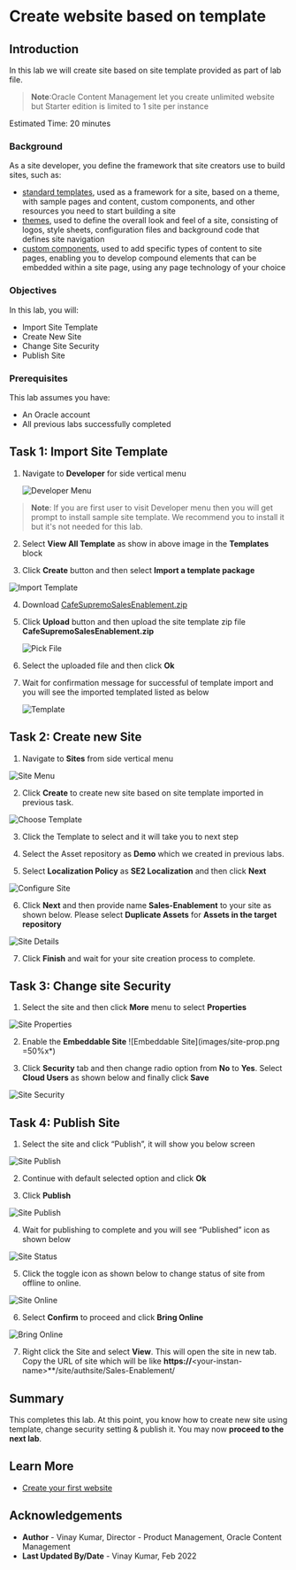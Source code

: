 # Create website based on template

## Introduction

In this lab we will create site based on site template provided as part of lab file.

  >**Note**:Oracle Content Management let you create unlimited website but Starter edition is limited to 1 site per instance

Estimated Time: 20 minutes

### Background

As a site developer, you define the framework that site creators use to build sites, such as:
* [standard templates](https://docs.oracle.com/en/cloud/paas/content-cloud/creating-experiences/understand-templates.html#GUID-0BA49046-671B-4DE0-8D64-ADBFECB2EC76), used as a framework for a site, based on a theme, with sample pages and content, custom components, and other resources you need to start building a site
* [themes](https://docs.oracle.com/en/cloud/paas/content-cloud/creating-experiences/understand-themes.html), used to define the overall look and feel of a site, consisting of logos, style sheets, configuration files and background code that defines site navigation
* [custom components](https://docs.oracle.com/en/cloud/paas/content-cloud/creating-experiences/manage-custom-components-and-layouts1.html#GUID-15CB1AE6-E45C-4BD7-AE4E-41F94AFA550F), used to add specific types of content to site pages, enabling you to develop compound elements that can be embedded within a site page, using any page technology of your choice

### Objectives

In this lab, you will:
* Import Site Template
* Create New Site
* Change Site Security
* Publish Site

### Prerequisites

This lab assumes you have:

* An Oracle account
* All previous labs successfully completed

## **Task 1**: Import Site Template

1.	Navigate to **Developer** for side vertical menu

	![Developer Menu](images/developer-menu.png)

  >**Note**: If you are first user to visit Developer menu then you will get prompt to install sample site template. We recommend you to install it but it's not needed for this lab.

2.	Select **View All Template** as show in above image in the **Templates** block

3.	Click **Create** button and then select **Import a template package**

  ![Import Template](images/import-template.png)

4.  Download [CafeSupremoSalesEnablement.zip](https://c4u04.objectstorage.us-ashburn-1.oci.customer-oci.com/p/EcTjWk2IuZPZeNnD_fYMcgUhdNDIDA6rt9gaFj_WZMiL7VvxPBNMY60837hu5hga/n/c4u04/b/livelabsfiles/o/data-management-library-files/wms-id-10041-get-started-with-cec-and-apex/CafeSupremoSalesEnablement.zip)

5. Click **Upload** button and then upload the site template zip file **CafeSupremoSalesEnablement.zip**
  
    ![Pick File](images/pick-template.png)

6.	Select the uploaded file and then click **Ok**

7.	Wait for confirmation message for successful of template import and you will see the imported templated listed as below
  
    ![Template](images/template-status.png)

## **Task 2**: Create new Site

1.	Navigate to **Sites** from side vertical menu

  ![Site Menu](./images/site-menu.png)

2.	Click **Create** to create new site based on site template imported in previous task.

  ![Choose Template](./images/choose-template.png)

3.	Click the Template to select and it will take you to next step

4.	Select the Asset repository as **Demo** which we created in previous labs.

5.	Select **Localization Policy** as **SE2 Localization** and then click **Next**

  ![Configure Site](./images/configure-site.png)

6.	Click **Next** and then provide name **Sales-Enablement** to your site as shown below. Please select **Duplicate Assets** for **Assets in the target repository**

  ![Site Details](./images/add-details.png)

7.	Click **Finish** and wait for your site creation process to complete.	


## **Task 3**: Change site Security

1.	Select the site and then click **More** menu to select **Properties**

  ![Site Properties](./images/select-site.png)

2. Enable the **Embeddable Site**
  ![Embeddable Site](images/site-prop.png =50%x*)

3. Click **Security** tab and then change radio option from **No** to **Yes**. Select **Cloud Users** as shown below and finally click **Save**

  ![Site Security](./images/site-security.png)


## **Task 4**: Publish Site

1.	Select the site and click “Publish”, it will show you below screen

  ![Site Publish](./images/publish-site.png)

2.	Continue with default selected option and click **Ok**

3.	Click **Publish**

  ![Site Publish](./images/publish-items.png)

4.	Wait for publishing to complete and you will see “Published” icon as shown below

  ![Site Status](./images/site-status.png)

5.	Click the toggle icon as shown below to change status of site from offline to online.

  ![Site Online](./images/site-online.png)

6.	Select **Confirm** to proceed and click **Bring Online**

  ![Bring Online](./images/online-confirm.png)

7.	Right click the Site and select **View**. This will open the site in new tab. Copy the URL of site which will be like **https://**&lt;your-instan-name&gt;**/site/authsite/Sales-Enablement/

## Summary

This completes this lab. At this point, you know how to create new site using template, change security setting & publish it. You may now **proceed to the next lab**.

## Learn More

* [Create your first website](https://docs.oracle.com/en/cloud/paas/content-cloud/creating-experiences/create-your-first-website1.html)

## Acknowledgements
* **Author** - Vinay Kumar, Director - Product Management, Oracle Content Management
* **Last Updated By/Date** - Vinay Kumar, Feb 2022
